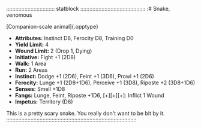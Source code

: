 :::::::::::::::::::::::::::::::: statblock :::::::::::::::::::::::::::::::::::::::::::
:# Snake, venomous

[Companion-scale animal]{.opptype}

- **Attributes:** Instinct D6, Ferocity D8, Training D0
- **Yield Limit:** 4
- **Wound Limit:** 2 (Drop 1, Dying)
- **Initiative:** Fight +1 (2D8)
- **Walk:** 1 Area
- **Run:** 2 Areas
- **Instinct:** Dodge +1 (2D6), Feint +1 (3D6), Prowl +1 (2D6)
- **Ferocity:** Lunge +1 (2D8+1D6), Perceive +1 (3D8), Riposte +2 (3D8+1D6)
- **Senses:** Smell +1D8
- **Fangs:** Lunge, Feint, Riposte +1D6, [+][+][+]: Inflict 1 Wound
- **Impetus:** Territory (D6)

This is a pretty scary snake. You really don't want to be bit by it.
::::::::::::::::::::::::::::::::::::::::::::::::::::::::::::::::::::::::::::::::::::::

